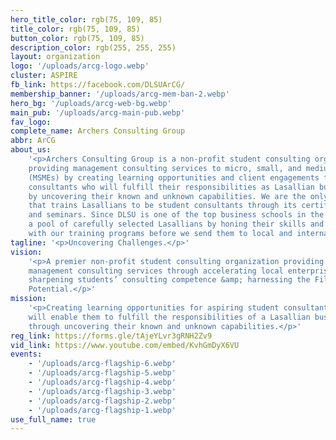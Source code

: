 ```yaml
---
hero_title_color: rgb(75, 109, 85)
title_color: rgb(75, 109, 85)
button_color: rgb(75, 109, 85)
description_color: rgb(255, 255, 255)
layout: organization
logo: '/uploads/arcg-logo.webp'
cluster: ASPIRE
fb_link: https://facebook.com/DLSUArCG/
membership_banner: '/uploads/arcg-mem-ban-2.webp'
hero_bg: '/uploads/arcg-web-bg.webp'
main_pub: '/uploads/arcg-main-pub.webp'
fav_logo:
complete_name: Archers Consulting Group
abbr: ArCG
about_us:
    '<p>Archers Consulting Group is a non-profit student consulting organization
    providing management consulting services to micro, small, and medium enterprises
    (MSMEs) by creating learning opportunities and client engagements for aspiring student
    consultants who will fulfill their responsibilities as Lasallian business leaders
    by uncovering their known and unknown capabilities. We are the only DLSU organization
    that trains Lasallians to be student consultants through its certification programs
    and seminars. Since DLSU is one of the top business schools in the country, we train
    a pool of carefully selected Lasallians by honing their skills and capabilities
    with our training programs before we send them to local and international case competitions.</p>'
tagline: '<p>Uncovering Challenges.</p>'
vision:
    '<p>A premier non-profit student consulting organization providing exceptional
    management consulting services through accelerating local enterprises’ performance,
    sharpening students’ consulting competence &amp; harnessing the Filipino Business
    Potential.</p>'
mission:
    '<p>Creating learning opportunities for aspiring student consultants that
    will enable them to fulfill the responsibilities of a Lasallian business leader,
    through uncovering their known and unknown capabilities.</p>'
reg_link: https://forms.gle/tAjeYLvr3gRNH2Zv9
vid_link: https://www.youtube.com/embed/KvhGmDyX6VU
events:
    - '/uploads/arcg-flagship-6.webp'
    - '/uploads/arcg-flagship-5.webp'
    - '/uploads/arcg-flagship-4.webp'
    - '/uploads/arcg-flagship-3.webp'
    - '/uploads/arcg-flagship-2.webp'
    - '/uploads/arcg-flagship-1.webp'
use_full_name: true
---
```

